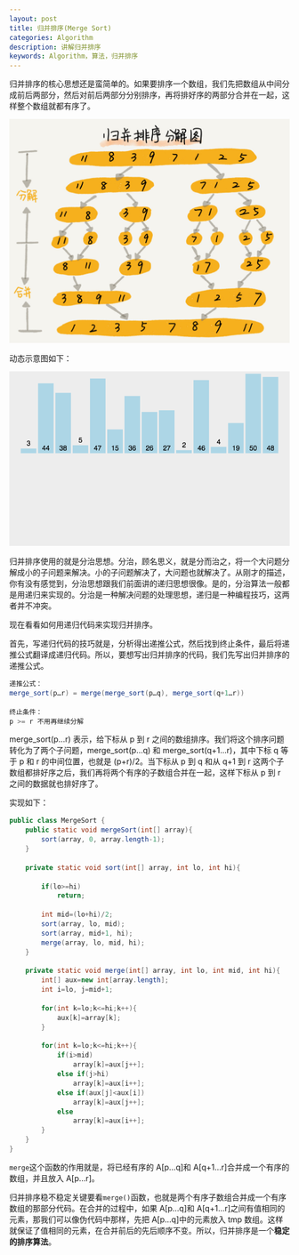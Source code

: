 ```yaml
---
layout: post
title: 归并排序(Merge Sort)
categories: Algorithm
description: 讲解归并排序
keywords: Algorithm，算法，归并排序
---
```


归并排序的核心思想还是蛮简单的。如果要排序一个数组，我们先把数组从中间分成前后两部分，然后对前后两部分分别排序，再将排好序的两部分合并在一起，这样整个数组就都有序了。

![归并排序1](/images/posts/algorithms/merge_sort_1.jpg)

动态示意图如下：

![归并排序1](/images/posts/algorithms/merge_sort_2.gif)

归并排序使用的就是分治思想。分治，顾名思义，就是分而治之，将一个大问题分解成小的子问题来解决。小的子问题解决了，大问题也就解决了。从刚才的描述，你有没有感觉到，分治思想跟我们前面讲的递归思想很像。是的，分治算法一般都是用递归来实现的。分治是一种解决问题的处理思想，递归是一种编程技巧，这两者并不冲突。

现在看看如何用递归代码来实现归并排序。

首先，写递归代码的技巧就是，分析得出递推公式，然后找到终止条件，最后将递推公式翻译成递归代码。所以，要想写出归并排序的代码，我们先写出归并排序的递推公式。

```java
递推公式：
merge_sort(p…r) = merge(merge_sort(p…q), merge_sort(q+1…r))

终止条件：
p >= r 不用再继续分解
```

merge_sort(p…r) 表示，给下标从 p 到 r 之间的数组排序。我们将这个排序问题转化为了两个子问题，merge_sort(p…q) 和 merge_sort(q+1…r)，其中下标 q 等于 p 和 r 的中间位置，也就是 (p+r)/2。当下标从 p 到 q 和从 q+1 到 r 这两个子数组都排好序之后，我们再将两个有序的子数组合并在一起，这样下标从 p 到 r 之间的数据就也排好序了。

实现如下：

```java
public class MergeSort {
    public static void mergeSort(int[] array){
        sort(array, 0, array.length-1);
    }

    private static void sort(int[] array, int lo, int hi){

        if(lo>=hi)
            return;

        int mid=(lo+hi)/2;
        sort(array, lo, mid);
        sort(array, mid+1, hi);
        merge(array, lo, mid, hi);
    }

    private static void merge(int[] array, int lo, int mid, int hi){
        int[] aux=new int[array.length];
        int i=lo, j=mid+1;

        for(int k=lo;k<=hi;k++){
            aux[k]=array[k];
        }

        for(int k=lo;k<=hi;k++){
            if(i>mid)
                array[k]=aux[j++];
            else if(j>hi)
                array[k]=aux[i++];
            else if(aux[j]<aux[i])
                array[k]=aux[j++];
            else
                array[k]=aux[i++];
        }
    }
}

```

`merge`这个函数的作用就是，将已经有序的 A[p…q]和 A[q+1…r]合并成一个有序的数组，并且放入 A[p…r]。

归并排序稳不稳定关键要看`merge()`函数，也就是两个有序子数组合并成一个有序数组的那部分代码。在合并的过程中，如果 A[p…q]和 A[q+1…r]之间有值相同的元素，那我们可以像伪代码中那样，先把 A[p…q]中的元素放入 tmp 数组。这样就保证了值相同的元素，在合并前后的先后顺序不变。所以，归并排序是一个**稳定的排序算法**。

